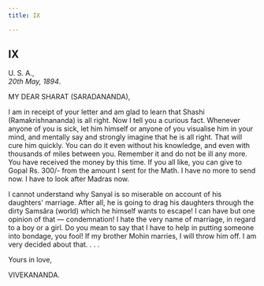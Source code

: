 ```yaml
---
title: IX

---
```





  

  


## IX

U. S. A.,  
*20th May, 1894*.

MY DEAR SHARAT (SARADANANDA),

I am in receipt of your letter and am glad to learn that Shashi
(Ramakrishnananda) is all right. Now I tell you a curious fact. Whenever
anyone of you is sick, let him himself or anyone of you visualise him in
your mind, and mentally say and strongly imagine that he is all right.
That will cure him quickly. You can do it even without his knowledge,
and even with thousands of miles between you. Remember it and do not be
ill any more. You have received the money by this time. If you all like,
you can give to Gopal Rs. 300/- from the amount I sent for the Math. I
have no more to send now. I have to look after Madras now.

I cannot understand why Sanyal is so miserable on account of his
daughters' marriage. After all, he is going to drag his daughters
through the dirty Samsâra (world) which he himself wants to escape! I
can have but one opinion of that — condemnation! I hate the very name of
marriage, in regard to a boy or a girl. Do you mean to say that I have
to help in putting someone into bondage, you fool! If my brother Mohin
marries, I will throw him off. I am very decided about that. . . .

Yours in love,

VIVEKANANDA.


